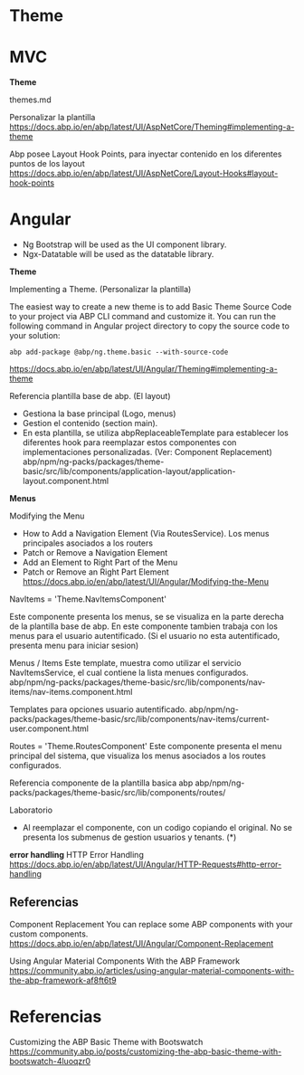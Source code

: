 # Theme


# MVC

**Theme**

themes.md


Personalizar la plantilla
https://docs.abp.io/en/abp/latest/UI/AspNetCore/Theming#implementing-a-theme

Abp posee Layout Hook Points, para inyectar contenido en los diferentes puntos de los layout
https://docs.abp.io/en/abp/latest/UI/AspNetCore/Layout-Hooks#layout-hook-points


# Angular

-    Ng Bootstrap will be used as the UI component library.
-    Ngx-Datatable will be used as the datatable library.


**Theme**

Implementing a Theme. (Personalizar la plantilla)

The easiest way to create a new theme is to add Basic Theme Source Code to your project via ABP CLI command and customize it.
You can run the following command in Angular project directory to copy the source code to your solution:

```
abp add-package @abp/ng.theme.basic --with-source-code
```
https://docs.abp.io/en/abp/latest/UI/Angular/Theming#implementing-a-theme




Referencia plantilla base de abp. (El layout)
- Gestiona la base principal (Logo, menus)
- Gestion el contenido (section main).
- En esta plantilla, se utiliza abpReplaceableTemplate para establecer los diferentes hook para reemplazar estos componentes con implementaciones personalizadas. (Ver: Component Replacement) 
abp/npm/ng-packs/packages/theme-basic/src/lib/components/application-layout/application-layout.component.html 
  


**Menus**


Modifying the Menu
- How to Add a Navigation Element (Via RoutesService). Los menus principales asociados a los routers
- Patch or Remove a Navigation Element
- Add an Element to Right Part of the Menu
- Patch or Remove an Right Part Element
https://docs.abp.io/en/abp/latest/UI/Angular/Modifying-the-Menu



NavItems = 'Theme.NavItemsComponent'

Este componente presenta los menus, se se visualiza en la parte derecha de la plantilla base de abp. En este componente tambien trabaja con los menus para el usuario autentificado.
(Si el usuario no esta autentificado, presenta menu para iniciar sesion)
 
Menus / Items 
Este template, muestra como utilizar el servicio NavItemsService, el cual contiene
la lista menues configurados.
abp/npm/ng-packs/packages/theme-basic/src/lib/components/nav-items/nav-items.component.html 
 
Templates para opciones usuario autentificado.
abp/npm/ng-packs/packages/theme-basic/src/lib/components/nav-items/current-user.component.html 


Routes = 'Theme.RoutesComponent'
Este componente presenta el menu principal del sistema, 
que visualiza los menus asociados a los routes configurados.

Referencia componente de la plantilla basica abp
abp/npm/ng-packs/packages/theme-basic/src/lib/components/routes/

Laboratorio
- Al reemplazar el componente, con un codigo copiando el original. No se presenta los submenus de gestion usuarios y tenants. (*)


**error handling**
HTTP Error Handling
https://docs.abp.io/en/abp/latest/UI/Angular/HTTP-Requests#http-error-handling


## Referencias

Component Replacement
You can replace some ABP components with your custom components.
https://docs.abp.io/en/abp/latest/UI/Angular/Component-Replacement 

Using Angular Material Components With the ABP Framework
https://community.abp.io/articles/using-angular-material-components-with-the-abp-framework-af8ft6t9


# Referencias

Customizing the ABP Basic Theme with Bootswatch
https://community.abp.io/posts/customizing-the-abp-basic-theme-with-bootswatch-4luoqzr0